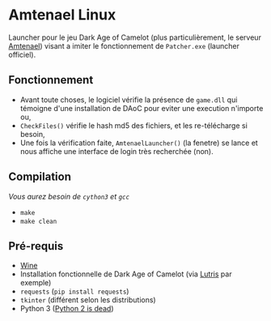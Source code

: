 # Amtenael Linux
Launcher pour le jeu Dark Age of Camelot (plus particulièrement, le serveur [Amtenael](https://amtenael.fr)) visant a imiter le fonctionnement de `Patcher.exe` (launcher officiel).

## Fonctionnement
- Avant toute choses, le logiciel vérifie la présence de `game.dll` qui témoigne d'une installation de DAoC pour eviter une execution n'importe ou,
- `CheckFiles()` vérifie le hash md5 des fichiers, et les re-télécharge si besoin,
- Une fois la vérification faite, `AmtenaelLauncher()` (la fenetre) se lance et nous affiche une interface de login très recherchée (non).

## Compilation
*Vous aurez besoin de `cython3` et `gcc`*
- `make`
- `make clean`

## Pré-requis
- [Wine](https://winehq.org)
- Installation fonctionnelle de Dark Age of Camelot (via [Lutris](https://lutris.net/games/dark-age-of-camelot/) par exemple)
- `requests` (`pip install requests`)
- `tkinter` (différent selon les distributions)
- Python 3 ([Python 2 is dead](https://pythonclock.org/))